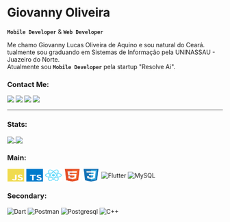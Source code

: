 # Giovanny Oliveira

**`Mobile Developer`** & **`Web Developer`**

  Me chamo Giovanny Lucas Oliveira de Aquino e sou natural do Ceará. tualmente sou graduando em Sistemas de Informação pela UNINASSAU - Juazeiro do Norte. <br/>
  Atualmente sou  **`Mobile Developer`** pela startup "Resolve Ai".
  
  ### Contact Me:
  <div> 
  <a href="https://www.instagram.com/giovannyoliveira__/" target="_blank"><img src="https://img.shields.io/badge/-Instagram-%23E4405F?style=for-the-badge&logo=instagram&logoColor=white" target="_blank"></a>
  <a href="https://discord.gg/drk6" target="_blank"><img src="https://img.shields.io/badge/Discord-7289DA?style=for-the-badge&logo=discord&logoColor=white" target="_blank"></a> 
  <a href = "mailto:lucasgiovanny28@gmail.com"><img src="https://img.shields.io/badge/-Gmail-%23333?style=for-the-badge&logo=gmail&logoColor=white" target="_blank"></a>
  <a href="https://www.linkedin.com/in/giovanny-lucas-0426682b7/" target="_blank"><img src="https://img.shields.io/badge/-LinkedIn-%230077B5?style=for-the-badge&logo=linkedin&logoColor=white" target="_blank"></a> 
</div>

---

### Stats:
  <a href="https://github.com/DoutorK/github-readme-stats">
    <img align=center height="180em" src="https://github-readme-stats.vercel.app/api/top-langs/?username=DoutorK&layout=compact&theme=dark"/>
  </a>
  <a href="https://github.com/DoutorK/convoychat">
     <img align=center height="180em" src ="https://github-readme-stats.vercel.app/api?username=DoutorK&show_icons=true&theme=dark"/>
  </a>


###  Main:
  <img 
       align="center" 
       alt="Js"
       height="30"
       width="40"
       src="https://raw.githubusercontent.com/devicons/devicon/master/icons/javascript/javascript-plain.svg"
    >
  <img 
       align="center"
       alt="Ts"
       height="30"
       width="40"
       src="https://raw.githubusercontent.com/devicons/devicon/master/icons/typescript/typescript-plain.svg"
    >
  <img 
       align="center"
       alt="React" 
       height="30" width="40"
       src="https://raw.githubusercontent.com/devicons/devicon/master/icons/react/react-original.svg"
    >
  <img 
       align="center"
       alt="HTML"
       height="30" width="40"
       src="https://raw.githubusercontent.com/devicons/devicon/master/icons/html5/html5-original.svg"
    >
  <img 
       align="center" 
       alt="CSS" 
       height="30" width="40"
       src="https://raw.githubusercontent.com/devicons/devicon/master/icons/css3/css3-original.svg"
    >
      <img
       align="center"
       alt="Flutter"
       height="30" width="40" 
       src="https://cdn.jsdelivr.net/gh/devicons/devicon@latest/icons/flutter/flutter-original.svg"
    />
  <img
       align="center"
       alt="MySQL"
       height="30" width="40" 
    src="https://cdn.jsdelivr.net/gh/devicons/devicon@latest/icons/mysql/mysql-original.svg" />



###  Secondary:
  <img 
       align="center"
       alt="Dart"
       height="30" width="40" 
       src="https://cdn.jsdelivr.net/gh/devicons/devicon@latest/icons/dart/dart-original.svg" 
    />
  <img 
       align="center"
       alt="Postman"
       height="30" width="40" 
       src="https://cdn.jsdelivr.net/gh/devicons/devicon@latest/icons/postman/postman-original.svg" 
    />
  <img 
    align="center"
    alt="Postgresql"
    height="30" width="40" 
    src="https://cdn.jsdelivr.net/gh/devicons/devicon@latest/icons/postgresql/postgresql-original.svg" 
    />
  <img
    align="center"
    alt="C++"
    height="30" width="40"
    src="https://cdn.jsdelivr.net/gh/devicons/devicon@latest/icons/cplusplus/cplusplus-original.svg" 
    />


 

